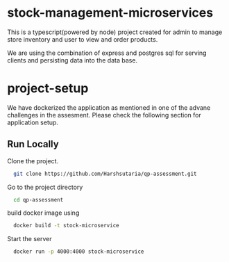 # stock-management-microservices

This is a typescript(powered by node) project created for admin to manage store inventory and user to view and order products.

We are using the combination of express and postgres sql for serving clients and persisting data into the data base.

# project-setup
We have dockerized the application as mentioned in one of the advane challenges in the assesment.
Please check the following section for application setup.

## Run Locally

Clone the project.

```bash
  git clone https://github.com/Harshsutaria/qp-assessment.git
```

Go to the project directory

```bash
  cd qp-assessment
```

build docker image using

```bash
  docker build -t stock-microservice
```

Start the server

```bash
  docker run -p 4000:4000 stock-microservice
```
